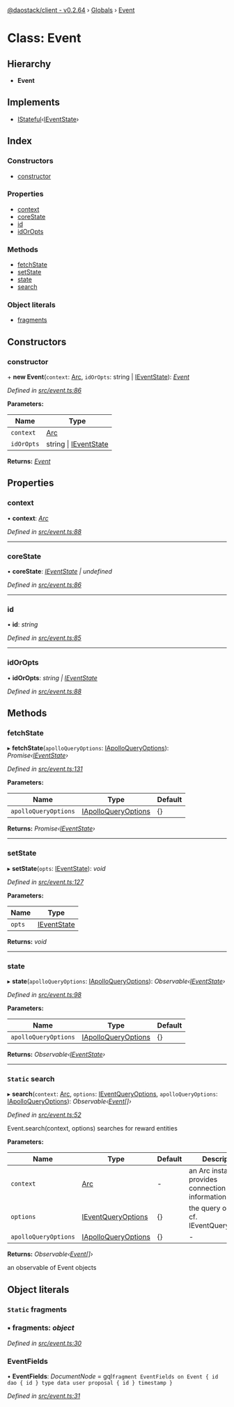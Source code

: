 [@daostack/client - v0.2.64](../README.md) › [Globals](../globals.md) › [Event](event.md)

# Class: Event

## Hierarchy

* **Event**

## Implements

* [IStateful](../interfaces/istateful.md)‹[IEventState](../interfaces/ieventstate.md)›

## Index

### Constructors

* [constructor](event.md#constructor)

### Properties

* [context](event.md#context)
* [coreState](event.md#corestate)
* [id](event.md#id)
* [idOrOpts](event.md#idoropts)

### Methods

* [fetchState](event.md#fetchstate)
* [setState](event.md#setstate)
* [state](event.md#state)
* [search](event.md#static-search)

### Object literals

* [fragments](event.md#static-fragments)

## Constructors

###  constructor

\+ **new Event**(`context`: [Arc](arc.md), `idOrOpts`: string | [IEventState](../interfaces/ieventstate.md)): *[Event](event.md)*

*Defined in [src/event.ts:86](https://github.com/daostack/client/blob/ca3cbac/src/event.ts#L86)*

**Parameters:**

Name | Type |
------ | ------ |
`context` | [Arc](arc.md) |
`idOrOpts` | string &#124; [IEventState](../interfaces/ieventstate.md) |

**Returns:** *[Event](event.md)*

## Properties

###  context

• **context**: *[Arc](arc.md)*

*Defined in [src/event.ts:88](https://github.com/daostack/client/blob/ca3cbac/src/event.ts#L88)*

___

###  coreState

• **coreState**: *[IEventState](../interfaces/ieventstate.md) | undefined*

*Defined in [src/event.ts:86](https://github.com/daostack/client/blob/ca3cbac/src/event.ts#L86)*

___

###  id

• **id**: *string*

*Defined in [src/event.ts:85](https://github.com/daostack/client/blob/ca3cbac/src/event.ts#L85)*

___

###  idOrOpts

• **idOrOpts**: *string | [IEventState](../interfaces/ieventstate.md)*

*Defined in [src/event.ts:88](https://github.com/daostack/client/blob/ca3cbac/src/event.ts#L88)*

## Methods

###  fetchState

▸ **fetchState**(`apolloQueryOptions`: [IApolloQueryOptions](../interfaces/iapolloqueryoptions.md)): *Promise‹[IEventState](../interfaces/ieventstate.md)›*

*Defined in [src/event.ts:131](https://github.com/daostack/client/blob/ca3cbac/src/event.ts#L131)*

**Parameters:**

Name | Type | Default |
------ | ------ | ------ |
`apolloQueryOptions` | [IApolloQueryOptions](../interfaces/iapolloqueryoptions.md) |  {} |

**Returns:** *Promise‹[IEventState](../interfaces/ieventstate.md)›*

___

###  setState

▸ **setState**(`opts`: [IEventState](../interfaces/ieventstate.md)): *void*

*Defined in [src/event.ts:127](https://github.com/daostack/client/blob/ca3cbac/src/event.ts#L127)*

**Parameters:**

Name | Type |
------ | ------ |
`opts` | [IEventState](../interfaces/ieventstate.md) |

**Returns:** *void*

___

###  state

▸ **state**(`apolloQueryOptions`: [IApolloQueryOptions](../interfaces/iapolloqueryoptions.md)): *Observable‹[IEventState](../interfaces/ieventstate.md)›*

*Defined in [src/event.ts:98](https://github.com/daostack/client/blob/ca3cbac/src/event.ts#L98)*

**Parameters:**

Name | Type | Default |
------ | ------ | ------ |
`apolloQueryOptions` | [IApolloQueryOptions](../interfaces/iapolloqueryoptions.md) |  {} |

**Returns:** *Observable‹[IEventState](../interfaces/ieventstate.md)›*

___

### `Static` search

▸ **search**(`context`: [Arc](arc.md), `options`: [IEventQueryOptions](../interfaces/ieventqueryoptions.md), `apolloQueryOptions`: [IApolloQueryOptions](../interfaces/iapolloqueryoptions.md)): *Observable‹[Event](event.md)[]›*

*Defined in [src/event.ts:52](https://github.com/daostack/client/blob/ca3cbac/src/event.ts#L52)*

Event.search(context, options) searches for reward entities

**Parameters:**

Name | Type | Default | Description |
------ | ------ | ------ | ------ |
`context` | [Arc](arc.md) | - | an Arc instance that provides connection information |
`options` | [IEventQueryOptions](../interfaces/ieventqueryoptions.md) |  {} | the query options, cf. IEventQueryOptions |
`apolloQueryOptions` | [IApolloQueryOptions](../interfaces/iapolloqueryoptions.md) |  {} | - |

**Returns:** *Observable‹[Event](event.md)[]›*

an observable of Event objects

## Object literals

### `Static` fragments

### ▪ **fragments**: *object*

*Defined in [src/event.ts:30](https://github.com/daostack/client/blob/ca3cbac/src/event.ts#L30)*

###  EventFields

• **EventFields**: *DocumentNode* =  gql`fragment EventFields on Event {
      id
      dao {
        id
      }
      type
      data
      user
      proposal {
        id
      }
      timestamp
    }`

*Defined in [src/event.ts:31](https://github.com/daostack/client/blob/ca3cbac/src/event.ts#L31)*
